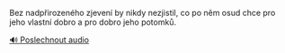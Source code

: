 
Bez nadpřirozeného zjevení by nikdy nezjistil, co po něm osud chce pro jeho vlastní dobro a pro dobro jeho potomků.

[🔊 Poslechnout audio](/data/7-paragraphs/audio/chapter_35/para_009-Bez-nadpirozenho-zjeven-by-nikdy-nezjistil-co.mp3)
